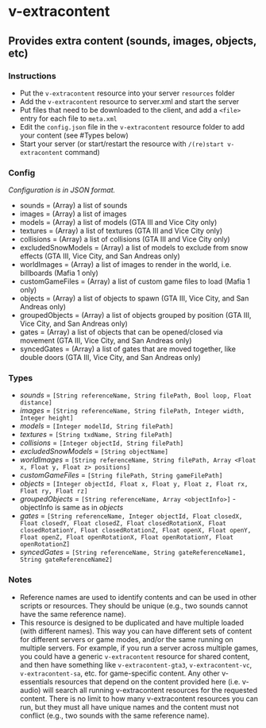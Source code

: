 # v-extracontent
## Provides extra content (sounds, images, objects, etc)

### Instructions
* Put the `v-extracontent` resource into your server `resources` folder
* Add the `v-extracontent` resource to server.xml and start the server
* Put files that need to be downloaded to the client, and add a `<file>` entry for each file to `meta.xml`
* Edit the `config.json` file in the `v-extracontent` resource folder to add your content (see #Types below)
* Start your server (or start/restart the resource with `/(re)start v-extracontent` command)

### Config
*Configuration is in JSON format.*
* sounds = (Array) a list of sounds
* images = (Array) a list of images
* models = (Array) a list of models (GTA III and Vice City only)
* textures = (Array) a list of textures (GTA III and Vice City only)
* collisions = (Array) a list of collisions (GTA III and Vice City only)
* excludedSnowModels = (Array) a list of models to exclude from snow effects (GTA III, Vice City, and San Andreas only)
* worldImages = (Array) a list of images to render in the world, i.e. billboards (Mafia 1 only)
* customGameFiles = (Array) a list of custom game files to load (Mafia 1 only)
* objects = (Array) a list of objects to spawn (GTA III, Vice City, and San Andreas only)
* groupedObjects = (Array) a list of objects grouped by position (GTA III, Vice City, and San Andreas only)
* gates = (Array) a list of objects that can be opened/closed via movement (GTA III, Vice City, and San Andreas only)
* syncedGates = (Array) a list of gates that are moved together, like double doors (GTA III, Vice City, and San Andreas only)

### Types
* *sounds* = `[String referenceName, String filePath, Bool loop, Float distance]`
* *images* = `[String referenceName, String filePath, Integer width, Integer height]`
* *models* = `[Integer modelId, String filePath]`
* *textures* = `[String txdName, String filePath]`
* *collisions* = `[Integer objectId, String filePath]`
* *excludedSnowModels* = `[String objectName]`
* *worldImages* = `[String referenceName, String filePath, Array <Float x, Float y, Float z> positions]`
* *customGameFiles* = `[String filePath, String gameFilePath]`
* *objects* = `[Integer objectId, Float x, Float y, Float z, Float rx, Float ry, Float rz]`
* *groupedObjects* = `[String referenceName, Array <objectInfo>]` - objectInfo is same as in *objects*
* *gates* = `[String referenceName, Integer objectId, Float closedX, Float closedY, Float closedZ, Float closedRotationX, Float closedRotationY, Float closedRotationZ,
			Float openX, Float openY, Float openZ, Float openRotationX, Float openRotationY, Float openRotationZ]`
* *syncedGates* = `[String referenceName, String gateReferenceName1, String gateReferenceName2]`

### Notes
* Reference names are used to identify contents and can be used in other scripts or resources. They should be unique (e.g., two sounds cannot have the same reference name).
* This resource is designed to be duplicated and have multiple loaded (with different names). This way you can have different sets of content for different servers or game modes, and/or the same running on multiple servers. For example, if you run a server across multiple games, you could have a generic `v-extracontent` resource for shared content, and then have something like `v-extracontent-gta3`, `v-extracontent-vc`, `v-extracontent-sa`, etc. for game-specific content. Any other v-essentials resources that depend on the content provided here (i.e. v-audio) will search all running v-extracontent resources for the requested content. There is no limit to how many v-extracontent resources you can run, but they must all have unique names and the content must not conflict (e.g., two sounds with the same reference name).